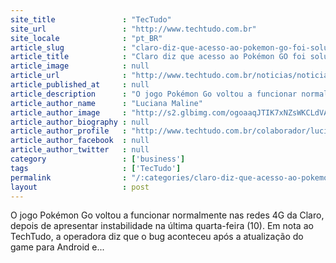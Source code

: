 ```yaml
---
site_title               : "TecTudo"
site_url                 : "http://www.techtudo.com.br"
site_locale              : "pt_BR"
article_slug             : "claro-diz-que-acesso-ao-pokemon-go-foi-solucionado-em-rede-4g"
article_title            : "Claro diz que acesso ao Pokémon GO foi solucionado em rede 4G"
article_image            : null
article_url              : "http://www.techtudo.com.br/noticias/noticia/2016/08/claro-nega-problema-com-acesso-ao-4g-em-pokemon-go.html"
article_published_at     : null
article_description      : "O jogo Pokémon Go voltou a funcionar normalmente nas redes 4G da Claro, depois de apresentar instabilidade na última quarta-feira (10). Em nota ao TechTudo, a operadora diz que o bug aconteceu após a atualização do game para Android e..."
article_author_name      : "Luciana Maline"
article_author_image     : "http://s2.glbimg.com/ogoaaqJTIK7xNZsWKCLdVAPBtJQ=/30x30/s2.glbimg.com/nr_CPLGJSOs7t10R8_q-bwlDrMc=/1552x0:3001x1448/140x140/s.glbimg.com/po/tt2/f/original/2016/05/30/img_5355.jpg"
article_author_biography : null
article_author_profile   : "http://www.techtudo.com.br/colaborador/luciana-maline.html"
article_author_facebook  : null
article_author_twitter   : null
category                 : ['business']
tags                     : ['TecTudo']
permalink                : "/:categories/claro-diz-que-acesso-ao-pokemon-go-foi-solucionado-em-rede-4g/"
layout                   : post
---
```


O jogo Pokémon Go voltou a funcionar normalmente nas redes 4G da Claro, depois de apresentar instabilidade na última quarta-feira (10). Em nota ao TechTudo, a operadora diz que o bug aconteceu após a atualização do game para Android e...
